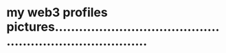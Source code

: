# my web3 profiles pictures............................................................................
